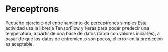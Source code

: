 # Perceptrons
Pequeño ejercicio del entrenamiento de perceptrones simples
Esta actividad usa la libreria TensorFlow y keras para poder predecir una temperatura, a partir de una base de datos (tabla con valores iniciales), a pasar de que los datos de entremiento son pocos, el error en la predicción es aceptable. 
